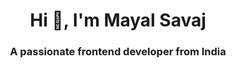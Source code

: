 <h1 align="center">Hi 👋, I'm Mayal Savaj</h1>
<h3 align="center">A passionate frontend developer from India</h3>
